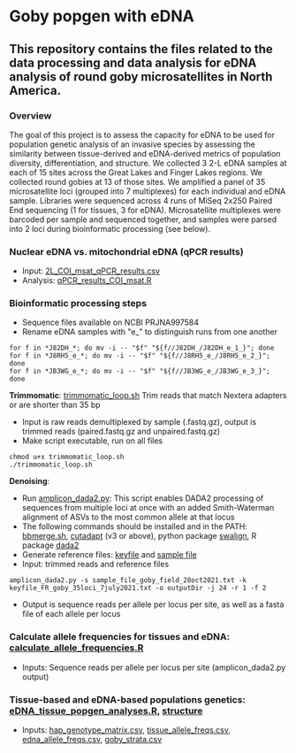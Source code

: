 # Goby popgen with eDNA
## This repository contains the files related to the data processing and data analysis for eDNA analysis of round goby microsatellites in North America. 

### Overview
The goal of this project is to assess the capacity for eDNA to be used for population genetic analysis of an invasive species by assessing the similarity between tissue-derived and eDNA-derived metrics of population diversity, differentiation, and structure. We collected 3 2-L eDNA samples at each of 15 sites across the Great Lakes and Finger Lakes regions. We collected round gobies at 13 of those sites. We amplified a panel of 35 microsatellite loci (grouped into 7 multiplexes) for each individual and eDNA sample. Libraries were sequenced across 4 runs of MiSeq 2x250 Paired End sequencing (1 for tissues, 3 for eDNA). Microsatellite multiplexes were barcoded per sample and sequenced together, and samples were parsed into 2 loci during bioinformatic processing (see below). 

### Nuclear eDNA vs. mitochondrial eDNA (qPCR results)
- Input: [2L_COI_msat_qPCR_results.csv](2L_COI_msat_qPCR_results.csv)
- Analysis: [qPCR_results_COI_msat.R](scripts/qPCR_results_COI_msat.R)

### Bioinformatic processing steps
- Sequence files available on NCBI PRJNA997584
- Rename eDNA samples with "e_" to distinguish runs from one another
```
for f in *J82DH_*; do mv -i -- "$f" "${f//J82DH_/J82DH_e_1_}"; done
for f in *J8RH5_e_*; do mv -i -- "$f" "${f//J8RH5_e_/J8RH5_e_2_}"; done
for f in *JB3WG_e_*; do mv -i -- "$f" "${f//JB3WG_e_/JB3WG_e_3_}"; done
```

**Trimmomatic**: [trimmomatic_loop.sh](scripts/trimmomatic_loop.sh) Trim reads that match Nextera adapters or are shorter than 35 bp
- Input is raw reads demultiplexed by sample (.fastq.gz), output is trimmed reads (paired.fastq.gz and unpaired.fastq.gz)
- Make script executable, run on all files

```
chmod u+x trimmomatic_loop.sh
./trimmomatic_loop.sh
```

**Denoising**: 
- Run [amplicon_dada2.py](https://bitbucket.org/cornell_bioinformatics/amplicon/src/master/amplicon_dada2.py): This script enables DADA2 processing of sequences from multiple loci at once with an added Smith-Waterman alignment of ASVs to the most common allele at that locus
- The following commands should be installed and in the PATH: [bbmerge.sh](https://sourceforge.net/projects/bbmap/), [cutadapt](https://cutadapt.readthedocs.io/en/stable/) (v3 or above), python package [swalign](https://pypi.org/project/swalign/), R package [dada2](https://bioconductor.org/packages/release/bioc/html/dada2.html)
- Generate reference files: [keyfile](keyfile_FR_goby_35loci_7july2021.txt) and [sample file](sample_file_goby_field_28oct2021.txt)
- Input: trimmed reads and reference files

```
amplicon_dada2.py -s sample_file_goby_field_28oct2021.txt -k keyfile_FR_goby_35loci_7july2021.txt -o outputDir -j 24 -r 1 -f 2
```
- Output is sequence reads per allele per locus per site, as well as a fasta file of each allele per locus

### Calculate allele frequencies for tissues and eDNA: [calculate_allele_frequencies.R](scripts/calculate_allele_frequencies.R)
- Inputs: Sequence reads per allele per locus per site (amplicon_dada2.py output)

### Tissue-based and eDNA-based populations genetics: [eDNA_tissue_popgen_analyses.R](scripts/eDNA_tissue_popgen_analyses.R), [structure](structure)
- Inputs: [hap_genotype_matrix.csv](hap_genotype_matrix.csv), [tissue_allele_freqs.csv](tissue_allele_freqs.csv), [edna_allele_freqs.csv](edna_allele_freqs.csv), [goby_strata.csv](goby_strata.csv)

